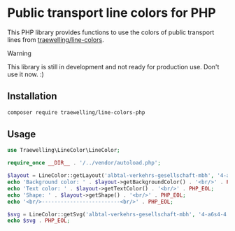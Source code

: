 # Public transport line colors for PHP

This PHP library provides functions to use the colors of public transport lines
from [traewelling/line-colors](https://github.com/Traewelling/line-colors).

> [!WARNING]
> This library is still in development and not ready for production use.
> Don't use it now. :)

## Installation

```bash
composer require traewelling/line-colors-php
```

## Usage

```php
use Traewelling\LineColor\LineColor;

require_once __DIR__ . '/../vendor/autoload.php';

$layout = LineColor::getLayout('albtal-verkehrs-gesellschaft-mbh', '4-a6s4-4');
echo 'Background color: ' . $layout->getBackgroundColor() . '<br/>' . PHP_EOL;
echo 'Text color: ' . $layout->getTextColor() . '<br/>' . PHP_EOL;
echo 'Shape: ' . $layout->getShape() . '<br/>' . PHP_EOL;
echo '<br/>-------------------------<br/>' . PHP_EOL;

$svg = LineColor::getSvg('albtal-verkehrs-gesellschaft-mbh', '4-a6s4-4', 'S4');
echo $svg . PHP_EOL;
```